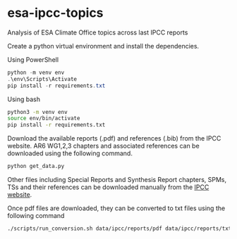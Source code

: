 # esa-ipcc-topics
Analysis of ESA Climate Office topics across last IPCC reports

Create a python virtual environment and install the dependencies.

Using PowerShell

```PowerShell
python -m venv env
.\env\Scripts\Activate
pip install -r requirements.txt
```

Using bash

```bash
python3 -m venv env
source env/bin/activate
pip install -r requirements.txt
```

Download the available reports (.pdf) and references (.bib) from the IPCC website.
AR6 WG1,2,3 chapters and associated references can be downloaded using the following command.

```python
python get_data.py
```

Other files including Special Reports and Synthesis Report chapters, SPMs, TSs and their references can be downloaded manually from the [IPCC website](https://www.ipcc.ch).

Once pdf files are downloaded, they can be converted to txt files using the following command

```bash
./scripts/run_conversion.sh data/ipcc/reports/pdf data/ipcc/reports/txt